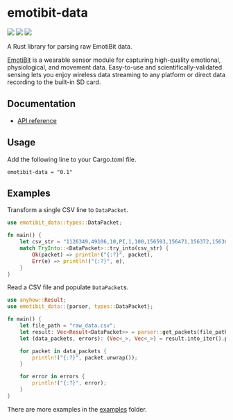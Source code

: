 # emotibit-data

![](https://img.shields.io/crates/v/emotibit-data.svg)
![](https://docs.rs/emotibit-data/badge.svg)
![](https://github.com/lonesometraveler/emotibit-data/workflows/build/badge.svg)

A Rust library for parsing raw EmotiBit data.

[EmotiBit](https://www.emotibit.com) is a wearable sensor module for capturing high-quality emotional, physiological, and movement data. Easy-to-use and scientifically-validated sensing lets you enjoy wireless data streaming to any platform or direct data recording to the built-in SD card.


## Documentation

* [API reference](https://docs.rs/emotibit-data/latest/emotibit_data/)

## Usage

Add the following line to your Cargo.toml file.

```
emotibit-data = "0.1"
```

## Examples

Transform a single CSV line to `DataPacket`.

```rust
use emotibit_data::types::DataPacket;

fn main() {
    let csv_str = "1126349,49106,10,PI,1,100,156593,156471,156372,156300,156205,156136,156130,156103,156051,156103";
    match TryInto::<DataPacket>::try_into(csv_str) {
        Ok(packet) => println!("{:?}", packet),
        Err(e) => println!("{:?}", e),
    }
}
```

Read a CSV file and populate `DataPacket`s.

```rust
use anyhow::Result;
use emotibit_data::{parser, types::DataPacket};

fn main() {
    let file_path = "raw_data.csv";
    let result: Vec<Result<DataPacket>> = parser::get_packets(file_path).unwrap();
    let (data_packets, errors): (Vec<_>, Vec<_>) = result.into_iter().partition(Result::is_ok);

    for packet in data_packets {
        println!("{:?}", packet.unwrap());
    }

    for error in errors {
        println!("{:?}", error);
    }
}
```

There are more examples in the [examples](https://github.com/lonesometraveler/emotibit-data/tree/main/examples) folder.
